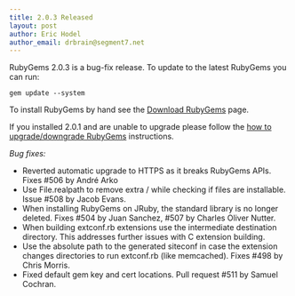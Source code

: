 ```yaml
---
title: 2.0.3 Released
layout: post
author: Eric Hodel
author_email: drbrain@segment7.net
---
```


RubyGems 2.0.3 is a bug-fix release.  To update to the latest RubyGems you can
run:

    gem update --system

To install RubyGems by hand see the [Download RubyGems][download] page.

If you installed 2.0.1 and are unable to upgrade please follow the [how to
upgrade/downgrade RubyGems][upgrading] instructions.

_Bug fixes:_

* Reverted automatic upgrade to HTTPS as it breaks RubyGems APIs.  Fixes #506 by André Arko
* Use File.realpath to remove extra / while checking if files are installable.  Issue #508 by Jacob Evans.
* When installing RubyGems on JRuby, the standard library is no longer deleted.  Fixes #504 by Juan Sanchez, #507 by Charles Oliver Nutter.
* When building extconf.rb extensions use the intermediate destination directory.  This addresses further issues with C extension building.
* Use the absolute path to the generated siteconf in case the extension changes directories to run extconf.rb (like memcached).  Fixes #498 by Chris Morris.
* Fixed default gem key and cert locations.  Pull request #511 by Samuel Cochran.

[download]: http://rubygems.rubyforge.org/rubygems-update/UPGRADING_rdoc.html
[upgrading]: http://rubygems.rubyforge.org/rubygems-update/UPGRADING_rdoc.html
